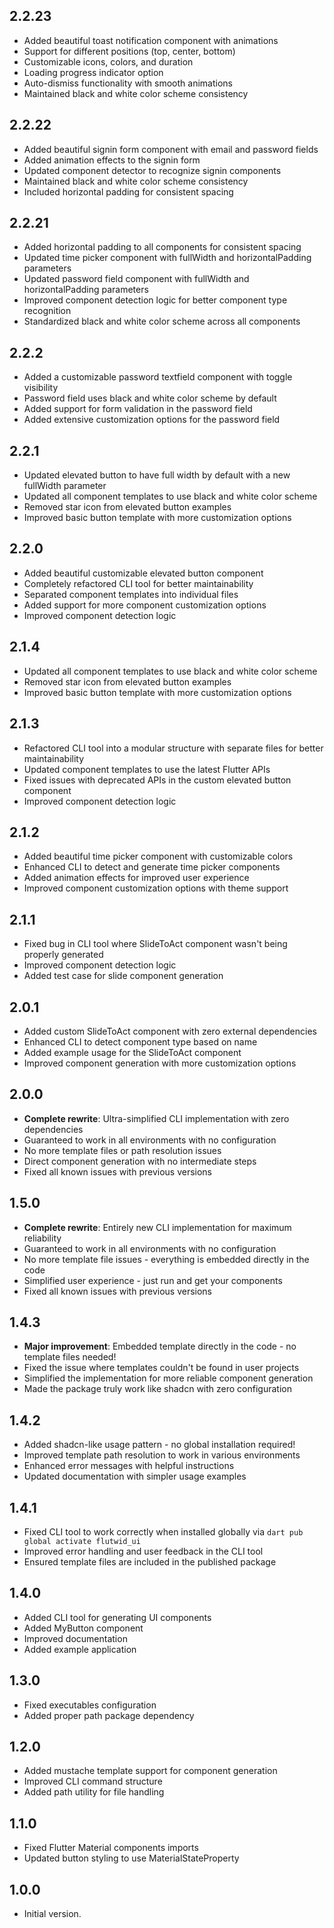 ## 2.2.23

* Added beautiful toast notification component with animations
* Support for different positions (top, center, bottom)
* Customizable icons, colors, and duration
* Loading progress indicator option
* Auto-dismiss functionality with smooth animations
* Maintained black and white color scheme consistency

## 2.2.22

* Added beautiful signin form component with email and password fields
* Added animation effects to the signin form
* Updated component detector to recognize signin components
* Maintained black and white color scheme consistency
* Included horizontal padding for consistent spacing

## 2.2.21

* Added horizontal padding to all components for consistent spacing
* Updated time picker component with fullWidth and horizontalPadding parameters
* Updated password field component with fullWidth and horizontalPadding parameters
* Improved component detection logic for better component type recognition
* Standardized black and white color scheme across all components

## 2.2.2

* Added a customizable password textfield component with toggle visibility
* Password field uses black and white color scheme by default
* Added support for form validation in the password field
* Added extensive customization options for the password field

## 2.2.1

* Updated elevated button to have full width by default with a new fullWidth parameter
* Updated all component templates to use black and white color scheme
* Removed star icon from elevated button examples
* Improved basic button template with more customization options

## 2.2.0

- Added beautiful customizable elevated button component
- Completely refactored CLI tool for better maintainability
- Separated component templates into individual files
- Added support for more component customization options
- Improved component detection logic

## 2.1.4

* Updated all component templates to use black and white color scheme
* Removed star icon from elevated button examples
* Improved basic button template with more customization options

## 2.1.3

* Refactored CLI tool into a modular structure with separate files for better maintainability
* Updated component templates to use the latest Flutter APIs
* Fixed issues with deprecated APIs in the custom elevated button component
* Improved component detection logic

## 2.1.2

- Added beautiful time picker component with customizable colors
- Enhanced CLI to detect and generate time picker components
- Added animation effects for improved user experience
- Improved component customization options with theme support

## 2.1.1

- Fixed bug in CLI tool where SlideToAct component wasn't being properly generated
- Improved component detection logic
- Added test case for slide component generation

## 2.0.1

- Added custom SlideToAct component with zero external dependencies
- Enhanced CLI to detect component type based on name
- Added example usage for the SlideToAct component
- Improved component generation with more customization options

## 2.0.0

- **Complete rewrite**: Ultra-simplified CLI implementation with zero dependencies
- Guaranteed to work in all environments with no configuration
- No more template files or path resolution issues
- Direct component generation with no intermediate steps
- Fixed all known issues with previous versions

## 1.5.0

- **Complete rewrite**: Entirely new CLI implementation for maximum reliability
- Guaranteed to work in all environments with no configuration
- No more template file issues - everything is embedded directly in the code
- Simplified user experience - just run and get your components
- Fixed all known issues with previous versions

## 1.4.3

- **Major improvement**: Embedded template directly in the code - no template files needed!
- Fixed the issue where templates couldn't be found in user projects
- Simplified the implementation for more reliable component generation
- Made the package truly work like shadcn with zero configuration

## 1.4.2

- Added shadcn-like usage pattern - no global installation required!
- Improved template path resolution to work in various environments
- Enhanced error messages with helpful instructions
- Updated documentation with simpler usage examples

## 1.4.1

- Fixed CLI tool to work correctly when installed globally via `dart pub global activate flutwid_ui`
- Improved error handling and user feedback in the CLI tool
- Ensured template files are included in the published package

## 1.4.0

- Added CLI tool for generating UI components
- Added MyButton component
- Improved documentation
- Added example application

## 1.3.0

- Fixed executables configuration
- Added proper path package dependency

## 1.2.0

- Added mustache template support for component generation
- Improved CLI command structure
- Added path utility for file handling

## 1.1.0

- Fixed Flutter Material components imports
- Updated button styling to use MaterialStateProperty

## 1.0.0

- Initial version.
